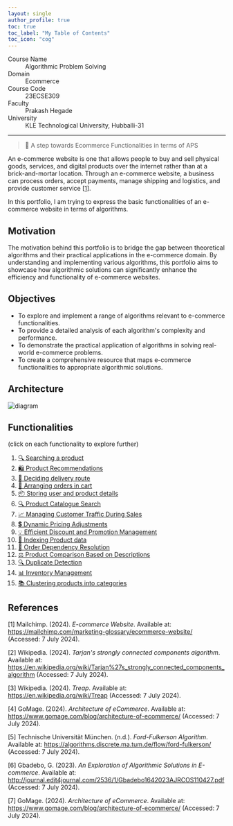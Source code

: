 ```yaml
---
layout: single
author_profile: true
toc: true
toc_label: "My Table of Contents"
toc_icon: "cog"
---
```



<dl>
<dt>Course Name</dt>
<dd>Algorithmic Problem Solving</dd>
<dt>Domain</dt>
<dd>Ecommerce</dd>
<dt>Course Code</dt>
<dd>23ECSE309</dd>
<dt>Faculty</dt>
<dd>Prakash Hegade</dd>
<dt>University</dt>
<dd>KLE Technological University, Hubballi-31</dd>
</dl>

---

> 🚀 A step towards Ecommerce Functionalities in terms of APS

An e-commerce website is one that allows people to buy and sell physical goods, services, and digital products over the internet rather than at a brick-and-mortar location. Through an e-commerce website, a business can process orders, accept payments, manage shipping and logistics, and provide customer service [[1](https://mailchimp.com/marketing-glossary/ecommerce-website/#:~:text=An%20e%2Dcommerce%20website%20is,logistics%2C%20and%20provide%20customer%20service)].

In this portfolio, I am trying to express the basic functionalities of an e-commerce website in terms of algorithms.


## Motivation
The motivation behind this portfolio is to bridge the gap between theoretical algorithms and their practical applications in the e-commerce domain. By understanding and implementing various algorithms, this portfolio aims to showcase how algorithmic solutions can significantly enhance the efficiency and functionality of e-commerce websites.

## Objectives
- To explore and implement a range of algorithms relevant to e-commerce functionalities.
- To provide a detailed analysis of each algorithm's complexity and performance.
- To demonstrate the practical application of algorithms in solving real-world e-commerce problems.
- To create a comprehensive resource that maps e-commerce functionalities to appropriate algorithmic solutions.

## Architecture
![diagram](https://github.com/Abhijna107/Abhijna107.github.io/assets/105065886/02b77b11-a7b5-4e42-9ce2-d07a44b8a4b9)

## Functionalities
(click on each functionality to explore further)

1. [🔍 Searching a product](./1.md)
2. [🛍️ Product Recommendations](./2.md)
3. [🚚 Deciding delivery route](./3.md)
4. [🛒 Arranging orders in cart](./4.md)
5. [📦 Storing user and product details](./5.md)
6. [🔍 Product Catalogue Search](./6.md)
7. [📈 Managing Customer Traffic During Sales](./7.md)
8. [💲 Dynamic Pricing Adjustments](./8.md)
9. [💡 Efficient Discount and Promotion Management](./9.md)
10. [🔢 Indexing Product data](./10.md)
11. [🔗 Order Dependency Resolution](./11.md)
12. [⚖️ Product Comparison Based on Descriptions](./12.md)
13. [🔍 Duplicate Detection](./13.md)
14. [📊 Inventory Management](./14.md)
15. [📚 Clustering products into categories](./15.md)

## References

[1] Mailchimp. (2024). *E-commerce Website*. Available at: https://mailchimp.com/marketing-glossary/ecommerce-website/ (Accessed: 7 July 2024).

[2] Wikipedia. (2024). *Tarjan's strongly connected components algorithm*. Available at: https://en.wikipedia.org/wiki/Tarjan%27s_strongly_connected_components_algorithm (Accessed: 7 July 2024).

[3] Wikipedia. (2024). *Treap*. Available at: https://en.wikipedia.org/wiki/Treap (Accessed: 7 July 2024).

[4] GoMage. (2024). *Architecture of eCommerce*. Available at: https://www.gomage.com/blog/architecture-of-ecommerce/ (Accessed: 7 July 2024).

[5] Technische Universität München. (n.d.). *Ford-Fulkerson Algorithm*. Available at: https://algorithms.discrete.ma.tum.de/flow/ford-fulkerson/ (Accessed: 7 July 2024).

[6] Gbadebo, G. (2023). *An Exploration of Algorithmic Solutions in E-commerce*. Available at: http://journal.edit4journal.com/2536/1/Gbadebo1642023AJRCOS110427.pdf (Accessed: 7 July 2024).

[7] GoMage. (2024). *Architecture of eCommerce*. Available at: https://www.gomage.com/blog/architecture-of-ecommerce/ (Accessed: 7 July 2024).
